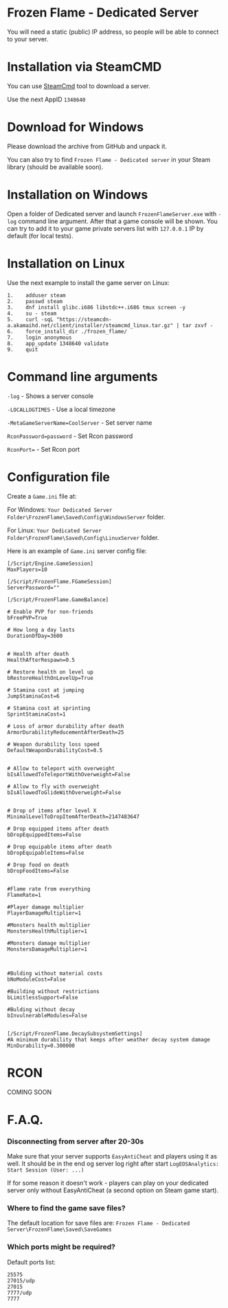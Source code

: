 # Frozen Flame - Dedicated Server

You will need a static (public) IP address, so people will be able to connect to your server.

#  Installation via SteamCMD

You can use [SteamCmd](https://developer.valvesoftware.com/wiki/SteamCMD) tool to download a server.

Use the next AppID `1348640`

#  Download for Windows

Please download the archive from GitHub and unpack it.

You can also try to find `Frozen Flame - Dedicated server` in your Steam library (should be available soon).

# Installation on Windows

Open a folder of Dedicated server and launch `FrozenFlameServer.exe` with `-log` command line argument. 
After that a game console will be shown. You can try to add it to your game private servers list with `127.0.0.1` IP by default (for local tests).

# Installation on Linux
Use the next example to install the game server on Linux:
```
1.    adduser steam
2.    passwd steam
3.    dnf install glibc.i686 libstdc++.i686 tmux screen -y
4.    su - steam
5.    curl -sqL "https://steamcdn-a.akamaihd.net/client/installer/steamcmd_linux.tar.gz" | tar zxvf -
6.    force_install_dir ./frozen_flame/
7.    login anonymous
8.    app_update 1348640 validate
9.    quit
```

# Command line arguments

`-log` - Shows a server console

`-LOCALLOGTIMES` - Use a local timezone 

`-MetaGameServerName=CoolServer` - Set server name

`RconPassword=password` - Set Rcon password

`RconPort=` - Set Rcon port

# Configuration file
Create a `Game.ini` file at:

For Windows: `Your Dedicated Server Folder\FrozenFlame\Saved\Config\WindowsServer` folder.

For Linux: `Your Dedicated Server Folder\FrozenFlame\Saved\Config\LinuxServer` folder.

Here is an example of `Game.ini` server config file:

```
[/Script/Engine.GameSession]
MaxPlayers=10

[/Script/FrozenFlame.FGameSession]
ServerPassword=""

[/Script/FrozenFlame.GameBalance]

# Enable PVP for non-friends
bFreePVP=True

# How long a day lasts
DurationOfDay=3600


# Health after death
HealthAfterRespawn=0.5

# Restore health on level up
bRestoreHealthOnLevelUp=True

# Stamina cost at jumping
JumpStaminaCost=6

# Stamina cost at sprinting
SprintStaminaCost=1

# Loss of armor durability after death
ArmorDurabilityReducementAfterDeath=25

# Weapon durability loss speed
DefaultWeaponDurabilityCost=0.5


# Allow to teleport with overweight
bIsAllowedToTeleportWithOverweight=False

# Allow to fly with overweight
bIsAllowedToGlideWithOverweight=False


# Drop of items after level X
MinimalLevelToDropItemAfterDeath=2147483647

# Drop equipped items after death
bDropEquippedItems=False

# Drop equipable items after death
bDropEquipableItems=False

# Drop food on death
bDropFoodItems=False


#Flame rate from everything
FlameRate=1

#Player damage multiplier
PlayerDamageMultiplier=1

#Monsters health multiplier
MonstersHealthMultiplier=1

#Monsters damage multiplier
MonstersDamageMultiplier=1



#Bulding without material costs
bNoModuleCost=False

#Building without restrictions
bLimitlessSupport=False

#Bulding without decay
bInvulnerableModules=False


[/Script/FrozenFlame.DecaySubsystemSettings]
#A minimum durability that keeps after weather decay system damage
MinDurability=0.300000
```

# RCON

COMING SOON

# F.A.Q.

### Disconnecting from server after 20-30s
Make sure that your server supports `EasyAntiCheat` and players using it as well.
It should be in the end og server log right after start `LogEOSAnalytics: Start Session (User: ...)`

If for some reason it doesn't work - players can play on your dedicated server only without EasyAntiCheat (a second option on Steam game start).

### Where to find the game save files?
The default location for save files are:
`Frozen Flame - Dedicated Server\FrozenFlame\Saved\SaveGames`

### Which ports might be required?
Default ports list:
```
25575
27015/udp
27015
7777/udp
7777
```
